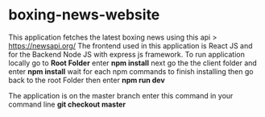 # boxing-news-website

This application fetches the latest boxing news using this api > https://newsapi.org/
The frontend used in this application is React JS and for the Backend Node JS with express js framework. 
To run application locally go to 
**Root Folder**
enter
**npm install**
next go the the client folder
and enter
**npm install**
wait for each npm commands to finish installing 
then go back to the root Folder
then enter
**npm run dev**


The application is on the master branch 
enter this command in your command line
**git checkout master**
